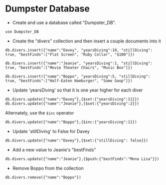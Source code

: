 # Dumpster Database

* Create and use a database called "Dumpster_DB".


```
use Dumpster_DB
```

* Create the "divers" collection and then insert a couple documents into it


```
db.divers.insert({"name":"Davey", "yearsDiving":10, "stillDiving": true, "bestFinds":["Flat Screen", "Ruby Collar", "$100"]})

db.divers.insert({"name":"Jeanie", "yearsDiving":1, "stillDiving": true, "bestFinds":["Movie Theater Chairs", "Music Box"]})

db.divers.insert({"name":"Boppo", "yearsDiving":5, "stillDiving": true, "bestFinds":["Half-Eaten Hamburger", "Some Goop"]})
```

* Update 'yearsDiving' so that it is one year higher for each diver


```
db.divers.update({"name":"Davey"},{$set:{"yearsDiving":11}})
db.divers.update({"name":"Jeanie"},{$set:{"yearsDiving":2}})
```

Alternately, use the `$inc` operator
```
db.divers.update({"name":"Boppo"},{$inc:{"yearsDiving":1}})
```

* Update 'stillDiving' to False for Davey


```
db.divers.update({"name":"Davey"},{$set:{"stillDiving": false}})
```

* Add a new value to Jeanie's "bestFinds"


```
db.divers.update({"name":"Jeanie"},{$push:{"bestFinds":"Mona Lisa"}})
```

* Remove Boppo from the collection


```
db.divers.remove({"name":"Boppo"})
```

